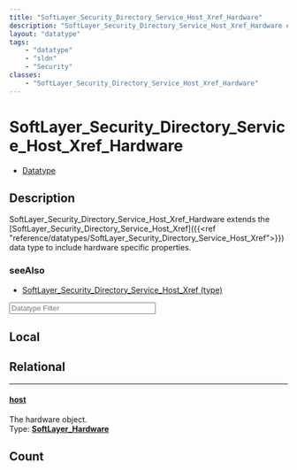 ```yaml
---
title: "SoftLayer_Security_Directory_Service_Host_Xref_Hardware"
description: "SoftLayer_Security_Directory_Service_Host_Xref_Hardware extends the [SoftLayer_Security_Directory_Service_Host_Xref]({{<... "
layout: "datatype"
tags:
    - "datatype"
    - "sldn"
    - "Security"
classes:
    - "SoftLayer_Security_Directory_Service_Host_Xref_Hardware"
---
```


# SoftLayer_Security_Directory_Service_Host_Xref_Hardware
<div id='service-datatype'>
    <ul id='sldn-reference-tabs'>
        <li id='datatype'> <a href='/reference/datatypes/SoftLayer_Security_Directory_Service_Host_Xref_Hardware' >Datatype</a></li>
    </ul>
</div>

## Description 
SoftLayer_Security_Directory_Service_Host_Xref_Hardware extends the [SoftLayer_Security_Directory_Service_Host_Xref]({{<ref "reference/datatypes/SoftLayer_Security_Directory_Service_Host_Xref">}}) data type to include hardware specific properties. 



### seeAlso

* [SoftLayer_Security_Directory_Service_Host_Xref (type)](/reference/datatypes/SoftLayer_Security_Directory_Service_Host_Xref (type) )




<!-- Filer BEGIN -->
<div class="view-filters">
        <div class="clearfix">
            <div class="search-input-box">
                <input placeholder="Datatype Filter" onkeyup="titleSearch(inputId='prop-input', divId='properties', elementClass='prop-row')" 
                    type="text" id="prop-input" value="" size="30" maxlength="128" class="form-text">
            </div>
        </div>
</div>
<!-- Filer END -->

<div id="properties" class="content">
<div id="localProperties" class="prop-content" >

## Local
</div>
<!-- LOCAL PROPERTY END -->

<div id="relationalProperties"  class="prop-content" >

## Relational
<div class="prop-row">

-----
[host]: #host
#### [host]
The hardware object.  
<span class="type-label">Type: </span>**<a href='/reference/datatypes/SoftLayer_Hardware'>SoftLayer_Hardware </a>**


</div>

## Count
</div>


